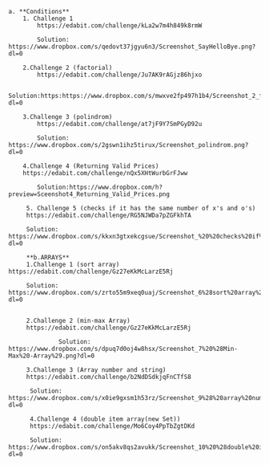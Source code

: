 
    a. **Conditions**
        1. Challenge 1
            https://edabit.com/challenge/kLa2w7m4h849k8rmW
        
            Solution: https://www.dropbox.com/s/qedovt37jgyu6n3/Screenshot_SayHelloBye.png?dl=0
        
        2.Challenge 2 (factorial)
            https://edabit.com/challenge/Ju7AK9rAGjz86hjxo
        
            Solution:https:https://www.dropbox.com/s/mwxve2fp497h1b4/Screenshot_2_factorial.png?dl=0
        
        3.Challenge 3 (polindrom)
            https://edabit.com/challenge/at7jF9Y7SmPGyD92u
        
            Solution: https://www.dropbox.com/s/2gswn1ihz5tirux/Screenshot_polindrom.png?dl=0
            
        4.Challenge 4 (Returning Valid Prices)
        https://edabit.com/challenge/nQx5XHtWurbGrFJww
        
            Solution:https://www.dropbox.com/h?preview=Sceenshot4_Returning_Valid_Prices.png
            
         5. Challenge 5 (checks if it has the same number of x's and o's)
         https://edabit.com/challenge/RG5NJWDa7pZGFkhTA  
         
         Solution: https://www.dropbox.com/s/kkxn3gtxekcgsue/Screenshot_%20%20checks%20if%20it%20has%20the%20same%20number%20of%20x%27s%20and%20o%27s.png?dl=0
         
         **b.ARRAYS**
         1.Challenge 1 (sort array) https://edabit.com/challenge/Gz27eKkMcLarzE5Rj
         
         Solution: https://www.dropbox.com/s/zrto55m9xeq0uaj/Screenshot_6%28sort%20array%29.png?dl=0
         
         
         2.Challenge 2 (min-max Array) 
         https://edabit.com/challenge/Gz27eKkMcLarzE5Rj
                  
                  Solution: https://www.dropbox.com/s/dpuq7d0oj4w8hsx/Screenshot_7%20%28Min-Max%20-Array%29.png?dl=0
                  
         3.Challenge 3 (Array number and string) 
         https://edabit.com/challenge/b2NdDSdkjqFnCTfS8
               
          Solution:   https://www.dropbox.com/s/x0ie9gxsm1h53rz/Screenshot_9%28%20array%20number%20and%20string%29.png?dl=0
          
          4.Challenge 4 (double item array(new Set)) 
          https://edabit.com/challenge/Mo6Coy4PpTbZgtDKd
          
          Solution: https://www.dropbox.com/s/on5akv8qs2avukk/Screenshot_10%20%28double%20item%20array%28new%20Set%29%29.png?dl=0
          
          